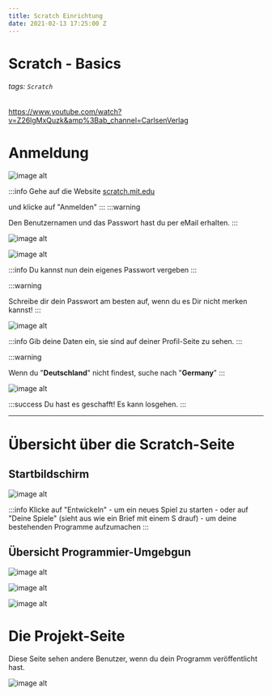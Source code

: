 ```yaml
---
title: Scratch Einrichtung
date: 2021-02-13 17:25:00 Z
---
```


# Scratch - Basics
###### tags: `Scratch`



https://www.youtube.com/watch?v=Z26lgMxQuzk&amp%3Bab_channel=CarlsenVerlag


# Anmeldung


![image alt](https://raw.githubusercontent.com/KidsLabDe/ScratchKurs/master/Basics/Anmelden.png "Webseite aufrufen")




:::info
Gehe auf die Website [scratch.mit.edu](https://scratch.mit.edu)

und klicke auf "Anmelden"
:::
:::warning

Den Benutzernamen und das Passwort hast du per eMail erhalten. 
:::





![image alt](https://raw.githubusercontent.com/KidsLabDe/ScratchKurs/master/Basics/Anmeldung%202.png "Anmeldung - Schritt 2")


![image alt](https://raw.githubusercontent.com/KidsLabDe/ScratchKurs/master/Basics/Anmeldung%203.png "Anmeldung - Schritt 3")

:::info
Du kannst nun dein eigenes Passwort vergeben
:::

:::warning

Schreibe dir dein Passwort am besten auf, wenn du es Dir nicht merken kannst!
:::


![image alt](https://raw.githubusercontent.com/KidsLabDe/ScratchKurs/master/Basics/Anmeldung%204.png "Anmeldung - Daten eingeben")

:::info
Gib deine Daten ein, sie sind auf deiner Profil-Seite zu sehen.
:::

:::warning

Wenn du "**Deutschland**" nicht findest, suche nach "**Germany**"
:::

![image alt](https://raw.githubusercontent.com/KidsLabDe/ScratchKurs/master/Basics/Anmeldung%205.png "Anmeldung - Passwort vergeben")

:::success
Du hast es geschafft! Es kann losgehen.
:::




---


# Übersicht über die Scratch-Seite

## Startbildschirm

![image alt](https://raw.githubusercontent.com/KidsLabDe/ScratchKurs/master/Basics/Übersicht%20Startbildschirm.png "Übersicht - Scratch Programmierseite")

:::info
Klicke auf "Entwickeln" - um ein neues Spiel zu starten - oder auf "Deine Spiele" (sieht aus wie ein Brief mit einem S drauf) - um deine bestehenden Programme aufzumachen
:::

## Übersicht Programmier-Umgebgun

![image alt](https://raw.githubusercontent.com/KidsLabDe/ScratchKurs/master/Basics/Übersicht%201.png "Übersicht - Scratch Programmierseite")


![image alt](https://raw.githubusercontent.com/KidsLabDe/ScratchKurs/master/Basics/Übersicht%20Figur.png "Übersicht - Scratch Figur")

![image alt](https://raw.githubusercontent.com/KidsLabDe/ScratchKurs/master/Basics/Übersicht%20Programm.png "Übersicht - Scratch Programmiernefehle")



# Die Projekt-Seite

Diese Seite sehen andere Benutzer, wenn du dein Programm veröffentlicht hast.

![image alt](https://raw.githubusercontent.com/KidsLabDe/ScratchKurs/master/Basics/Projektseite.png "Übersicht - Scratch Programmierseite")
